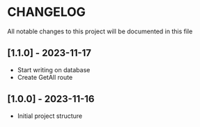 # CHANGELOG

All notable changes to this project will be documented in this file

## [1.1.0] - 2023-11-17
- Start writing on database
- Create GetAll route

## [1.0.0] - 2023-11-16
- Initial project structure